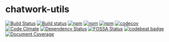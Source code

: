 chatwork-utils
===
[![Build Status](https://travis-ci.org/Nate-River56/chatwork-utils.svg?branch=master)](https://travis-ci.org/Nate-River56/chatwork-utils)
[![Build status](https://ci.appveyor.com/api/projects/status/b11cjdqn3ci0oktj/branch/master?svg=true)](https://ci.appveyor.com/project/Nate-River56/chatwork-utils/branch/master)
[![npm](https://img.shields.io/npm/v/chatwork-utils.svg)](https://www.npmjs.com/package/chatwork-utils)
[![npm](https://img.shields.io/npm/l/chatwork-utils.svg)](https://www.npmjs.com/package/chatwork-utils)
[![npm](https://img.shields.io/npm/dm/chatwork-utils.svg)](https://www.npmjs.com/package/chatwork-utils)
[![codecov](https://codecov.io/gh/Nate-River56/chatwork-utils/branch/master/graph/badge.svg)](https://codecov.io/gh/Nate-River56/chatwork-utils)
[![Code Climate](https://img.shields.io/codeclimate/github/Nate-River56/chatwork-utils.svg)](https://codeclimate.com/github/Nate-River56/chatwork-utils)
[![Dependency Status](https://www.versioneye.com/user/projects/58fce02cc2ef4238147e693d/badge.svg)](https://www.versioneye.com/user/projects/58fce02cc2ef4238147e693d)
[![FOSSA Status](https://app.fossa.io/api/projects/git%2Bhttps%3A%2F%2Fgithub.com%2FNate-River56%2Fchatwork-utils.svg?type=shield)](https://app.fossa.io/projects/git%2Bhttps%3A%2F%2Fgithub.com%2FNate-River56%2Fchatwork-utils?ref=badge_shield)
[![codebeat badge](https://codebeat.co/badges/a8ef7366-519a-450e-adcd-380e197376ca)](https://codebeat.co/projects/github-com-nate-river56-chatwork-utils-master)
[![Document Coverage](https://nate-river56.github.io/chatwork-utils/badge.svg)](https://nate-river56.github.io/chatwork-utils/)
